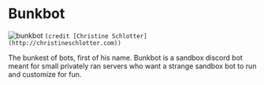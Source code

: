 # Bunkbot
![bunkbot](https://github.com/fugwenna/bunkbot/blob/docs/readme/avatar.png)
`(credit [Christine Schlotter](http://christineschlotter.com))`

The bunkest of bots, first of his name. Bunkbot is a sandbox discord bot meant for small privately ran servers who want a strange sandbox bot to run and customize for fun.
